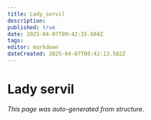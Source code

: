 ```yaml
---
title: Lady_servil
description: 
published: true
date: 2025-04-07T09:42:15.604Z
tags: 
editor: markdown
dateCreated: 2025-04-07T09:42:13.582Z
---
```


# Lady servil

*This page was auto-generated from structure.*